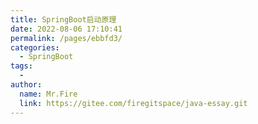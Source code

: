 ```yaml
---
title: SpringBoot启动原理
date: 2022-08-06 17:10:41
permalink: /pages/ebbfd3/
categories:
  - SpringBoot
tags:
  - 
author: 
  name: Mr.Fire
  link: https://gitee.com/firegitspace/java-essay.git
---
```

